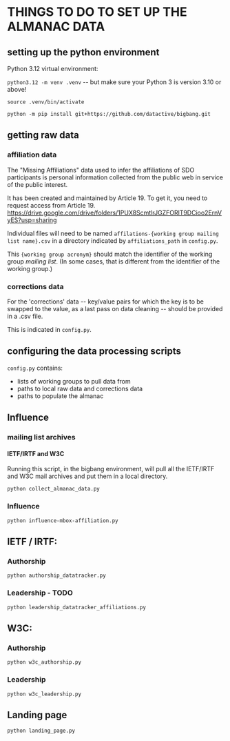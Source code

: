 # THINGS TO DO TO SET UP THE ALMANAC DATA

## setting up the python environment

Python 3.12 virtual environment:

`python3.12 -m venv .venv` -- but make sure your Python 3 is version 3.10 or above!

`source .venv/bin/activate`

`python -m pip install git+https://github.com/datactive/bigbang.git`

## getting raw data

### affiliation data

The "Missing Affiliations" data used to infer the affiliations of SDO participants
is personal information collected from the public web in service of the public interest.

It has been created and maintained by Article 19.
To get it, you need to request access from Article 19.
https://drive.google.com/drive/folders/1PUX8ScmtlrJGZFORlT9DCioo2ErnVyES?usp=sharing

Individual files will need to be named `affilations-{working group mailing list name}.csv`
in a directory indicated by `affiliations_path` in `config.py`.

This `{working group acronym}` should match the identifier of the working group _mailing list_.
(In some cases, that is different from the identifier of the working group.)

### corrections data

For the 'corrections' data -- key/value pairs for which the key is to be swapped to the
value, as a last pass on data cleaning -- should be provided in a .csv file.

This is indicated in `config.py`.

## configuring the data processing scripts

`config.py` contains:
 - lists of working groups to pull data from
 - paths to local raw data and corrections data
 - paths to populate the almanac

## Influence

### mailing list archives

#### IETF/IRTF and W3C

Running this script, in the bigbang environment, will pull all the IETF/IRTF and W3C mail archives and put them in a local directory.

`python collect_almanac_data.py`

### Influence

`python influence-mbox-affiliation.py`

## IETF / IRTF:

### Authorship

`python authorship_datatracker.py`

### Leadership - TODO 

`python leadership_datatracker_affiliations.py`

## W3C:

### Authorship

`python w3c_authorship.py`

### Leadership

`python w3c_leadership.py`

## Landing page

`python landing_page.py`
